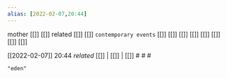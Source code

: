 ```yaml
---
alias: [2022-02-07,20:44]
---
```

 mother [[]] [[]]
 related [[]] [[]]
 `contemporary events` [[]] [[]] [[]] [[]] [[]] [[]] [[]] [[]]

[[2022-02-07]] 20:44 _related_ [[]] | [[]] | [[]] # # #

```query
"eden"
```